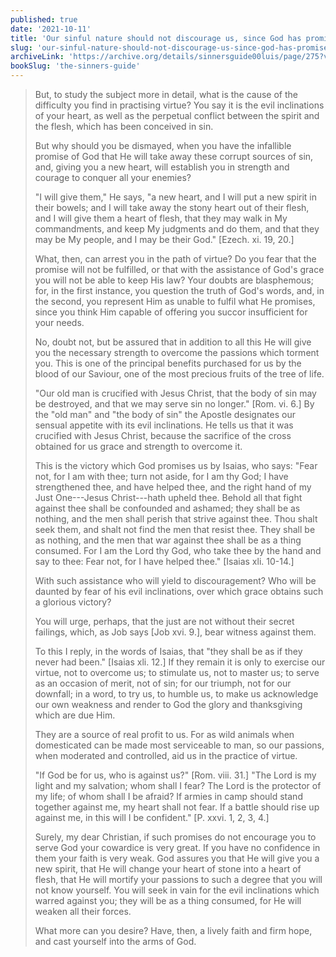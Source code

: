 ```yaml
---
published: true
date: '2021-10-11'
title: 'Our sinful nature should not discourage us, since God has promised to help us'
slug: 'our-sinful-nature-should-not-discourage-us-since-god-has-promised-to-help-us'
archiveLink: 'https://archive.org/details/sinnersguide00luis/page/275?view=theater'
bookSlug: 'the-sinners-guide'
---
```


> But, to study the subject more in detail, what is the cause of the difficulty you find in practising virtue? You say it is the evil inclinations of your heart, as well as the perpetual conflict between the spirit and the flesh, which has been conceived in sin.
>
> But why should you be dismayed, when you have the infallible promise of God that He will take away these corrupt sources of sin, and, giving you a new heart, will establish you in strength and courage to conquer all your enemies?
>
> "I will give them," He says, "a new heart, and I will put a new spirit in their bowels; and I will take away the stony heart out of their flesh, and I will give them a heart of flesh, that they may walk in My commandments, and keep My judgments and do them, and that they may be My people, and I may be their God." [Ezech. xi. 19, 20.]
>
> What, then, can arrest you in the path of virtue? Do you fear that the promise will not be fulfilled, or that with the assistance of God's grace you will not be able to keep His law? Your doubts are blasphemous; for, in the first instance, you question the truth of God's words, and, in the second, you represent Him as unable to fulfil what He promises, since you think Him capable of offering you succor insufficient for your needs.
>
> No, doubt not, but be assured that in addition to all this He will give you the necessary strength to overcome the passions which torment you. This is one of the principal benefits purchased for us by the blood of our Saviour, one of the most precious fruits of the tree of life.
>
> "Our old man is crucified with Jesus Christ, that the body of sin may be destroyed, and that we may serve sin no longer." [Rom. vi. 6.] By the "old man" and "the body of sin" the Apostle designates our sensual appetite with its evil inclinations. He tells us that it was crucified with Jesus Christ, because the sacrifice of the cross obtained for us grace and strength to overcome it.
>
> This is the victory which God promises us by Isaias, who says: "Fear not, for I am with thee; turn not aside, for I am thy God; I have strengthened thee, and have helped thee, and the right hand of my Just One---Jesus Christ---hath upheld thee. Behold all that fight against thee shall be confounded and ashamed; they shall be as nothing, and the men shall perish that strive against thee. Thou shalt seek them, and shalt not find the men that resist thee. They shall be as nothing, and the men that war against thee shall be as a thing consumed. For I am the Lord thy God, who take thee by the hand and say to thee: Fear not, for I have helped thee." [Isaias xli. 10-14.]
>
> With such assistance who will yield to discouragement? Who will be daunted by fear of his evil inclinations, over which grace obtains such a glorious victory?
>
> You will urge, perhaps, that the just are not without their secret failings, which, as Job says [Job xvi. 9.], bear witness against them.
>
> To this I reply, in the words of Isaias, that "they shall be as if they never had been." [Isaias xli. 12.] If they remain it is only to exercise our virtue, not to overcome us; to stimulate us, not to master us; to serve as an occasion of merit, not of sin; for our triumph, not for our downfall; in a word, to try us, to humble us, to make us acknowledge our own weakness and render to God the glory and thanksgiving which are due Him.
>
> They are a source of real profit to us. For as wild animals when domesticated can be made most serviceable to man, so our passions, when moderated and controlled, aid us in the practice of virtue.
>
> "If God be for us, who is against us?" [Rom. viii. 31.] "The Lord is my light and my salvation; whom shall I fear? The Lord is the protector of my life; of whom shall I be afraid? If armies in camp should stand together against me, my heart shall not fear. If a battle should rise up against me, in this will I be confident." [P. xxvi. 1, 2, 3, 4.]
>
> Surely, my dear Christian, if such promises do not encourage you to serve God your cowardice is very great. If you have no confidence in them your faith is very weak. God assures you that He will give you a new spirit, that He will change your heart of stone into a heart of flesh, that He will mortify your passions to such a degree that you will not know yourself. You will seek in vain for the evil inclinations which warred against you; they will be as a thing consumed, for He will weaken all their forces.
>
> What more can you desire? Have, then, a lively faith and firm hope, and cast yourself into the arms of God.